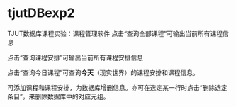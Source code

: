 # tjutDBexp2
TJUT数据库课程实验：课程管理软件
点击“查询全部课程”可输出当前所有课程信息

点击“查询课程安排”可输出当前所有课程安排信息

点击“查询今日课程”可查询**今天**（现实世界）的课程安排和课程信息。

可添加课程和课程安排，为数据库增删信息。亦可在选定某一行时点击“删除选定条目”，来删除数据库中的对应元组。
